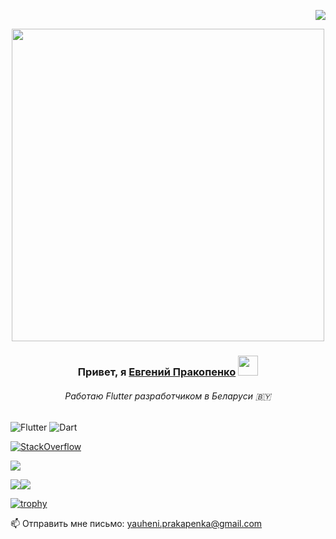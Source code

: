 <p
   align=right>
  <img src="https://komarev.com/ghpvc/?username=yauheniprakapenka" 
</p>  

<p
  align="center">
  <img src="https://user-images.githubusercontent.com/47568606/147969484-0fea426d-d9fd-494b-8691-9661fb16b6d1.png" 
  width=500
</p> 

<h3 
  align="center">Привет, я 
  <a href="https://www.linkedin.com/in/yauheni-prakapenka/" target="_blank">Евгений Пракопенко</a> 
  <img src="https://github.com/blackcater/blackcater/raw/main/images/Hi.gif" 
  height="32"/>
</h3>

<h6 
  align="center">Работаю Flutter разработчиком в Беларуси 🇧🇾
</h6>

![Flutter](https://img.shields.io/badge/Flutter-%2302569B.svg?style=for-the-badge&logo=Flutter&logoColor=white)
![Dart](https://img.shields.io/badge/dart-%230175C2.svg?style=for-the-badge&logo=dart&logoColor=white)

[![StackOverflow](https://github-readme-stackoverflow.vercel.app/?userID=11725354)](https://stackoverflow.com/users/11725354/yauheni-prakapenka)

![](https://github-profile-summary-cards.vercel.app/api/cards/profile-details?username=yauheniprakapenka&theme=solarized_dark)

![](https://github-profile-summary-cards.vercel.app/api/cards/most-commit-language?username=yauheniprakapenka&theme=solarized_dark)![](https://github-profile-summary-cards.vercel.app/api/cards/stats?username=yauheniprakapenka&theme=solarized_dark)

[![trophy](https://github-profile-trophy.vercel.app/?username=yauheniprakapenka&theme=oldie)](https://github.com/ryo-ma/github-profile-trophy)

📫 Отправить мне письмо: yauheni.prakapenka@gmail.com

<!--
Оформляем README: https://habr.com/ru/post/649363/
-->
